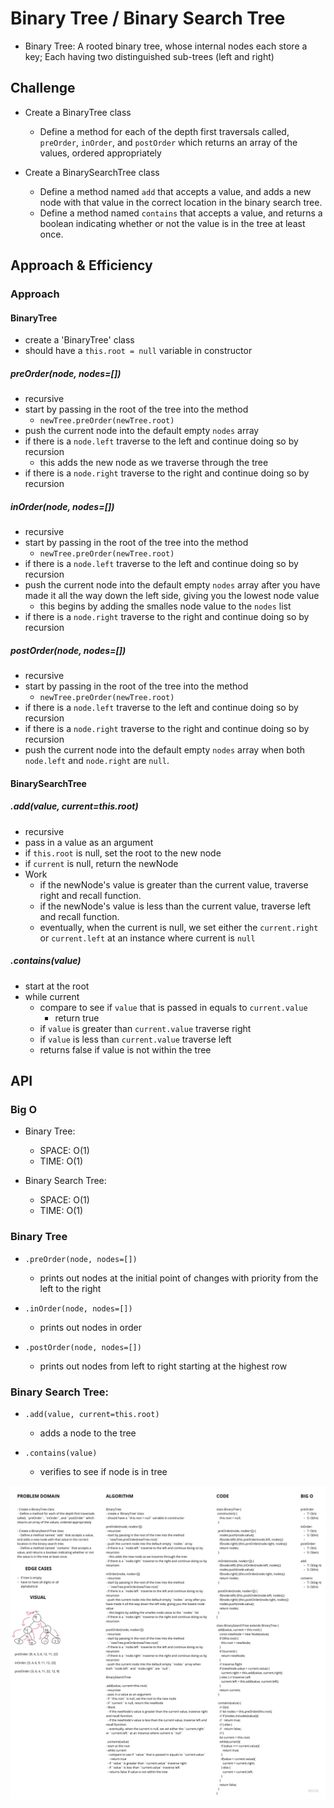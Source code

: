 # Binary Tree / Binary Search Tree
<!-- Short summary or background information -->
- Binary Tree: A rooted binary tree, whose internal nodes each store a key; Each having two distinguished sub-trees (left and right)

## Challenge
<!-- Description of the challenge -->
- Create a BinaryTree class
  - Define a method for each of the depth first traversals called, `preOrder`, `inOrder`, and `postOrder` which returns an array of the values, ordered appropriately

- Create a BinarySearchTree class
  - Define a method named `add` that accepts a value, and adds a new node with that value in the correct location in the binary search tree.
  - Define a method named `contains` that accepts a value, and returns a boolean indicating whether or not the value is in the tree at least once.

## Approach & Efficiency
<!-- What approach did you take? Why? What is the Big O space/time for this approach? -->

### Approach

#### BinaryTree

- create a 'BinaryTree' class
- should have a `this.root = null` variable in constructor

##### preOrder(node, nodes=[])

- recursive
- start by passing in the root of the tree into the method
  - `newTree.preOrder(newTree.root)`
- push the current node into the default empty `nodes` array
- if there is a `node.left` traverse to the left and continue doing so by recursion
  - this adds the new node as we traverse through the tree
- if there is a `node.right` traverse to the right and continue doing so by recursion

##### inOrder(node, nodes=[])

- recursive
- start by passing in the root of the tree into the method
  - `newTree.preOrder(newTree.root)`
- if there is a `node.left` traverse to the left and continue doing so by recursion
- push the current node into the default empty `nodes` array after you have made it all the way down the left side, giving you the lowest node value
  - this begins by adding the smalles node value to the `nodes` list
- if there is a `node.right` traverse to the right and continue doing so by recursion

##### postOrder(node, nodes=[])

- recursive
- start by passing in the root of the tree into the method
  - `newTree.preOrder(newTree.root)`
- if there is a `node.left` traverse to the left and continue doing so by recursion
- if there is a `node.right` traverse to the right and continue doing so by recursion
- push the current node into the default empty `nodes` array when both `node.left` and `node.right` are `null`.

#### BinarySearchTree

##### .add(value, current=this.root)

- recursive
- pass in a value as an argument
- if `this.root` is null, set the root to the new node
- if `current` is null, return the newNode
- Work
  - if the newNode's value is greater than the current value, traverse right and recall function.
  - if the newNode's value is less than the current value, traverse left and recall function.
  - eventually, when the current is null, we set either the `current.right` or `current.left` at an instance where current is `null`

##### .contains(value)

- start at the root
- while current
  - compare to see if `value` that is passed in equals to `current.value`
    - return true
  - if `value` is greater than `current.value` traverse right
  - if `value` is less than `current.value` traverse left
  - returns false if value is not within the tree

## API
<!-- Description of each method publicly available to your Linked List -->

### Big O

- Binary Tree:
  - SPACE: O(1)
  - TIME: O(1)

- Binary Search Tree:
  - SPACE: O(1)
  - TIME: O(1)

### Binary Tree

- `.preOrder(node, nodes=[])`
  - prints out nodes at the initial point of changes with priority from the left to the right

- `.inOrder(node, nodes=[])`
  - prints out nodes in order

- `.postOrder(node, nodes=[])`
  - prints out nodes from left to right starting at the highest row

### Binary Search Tree:

- `.add(value, current=this.root)`
  - adds a node to the tree

- `.contains(value)`
  - verifies to see if node is in tree
  
![WHITEBOARD](./Whiteboard.jpg)